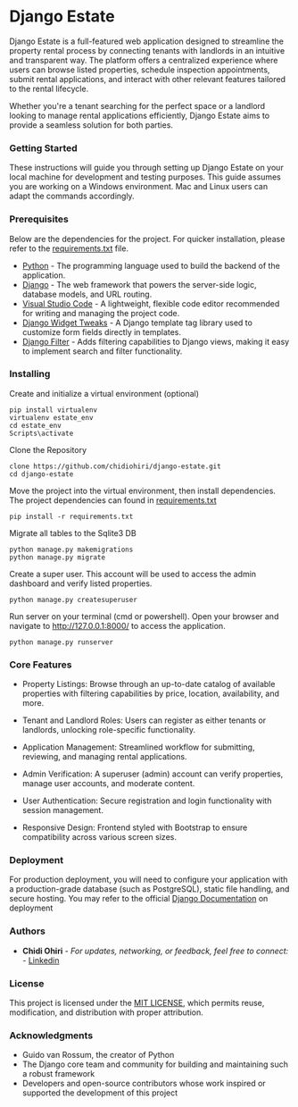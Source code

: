 # Django Estate

Django Estate is a full-featured web application designed to streamline the property rental process by connecting tenants with landlords in an intuitive and transparent way. The platform offers a centralized experience where users can browse listed properties, schedule inspection appointments, submit rental applications, and interact with other relevant features tailored to the rental lifecycle.

Whether you're a tenant searching for the perfect space or a landlord looking to manage rental applications efficiently, Django Estate aims to provide a seamless solution for both parties.

### Getting Started

These instructions will guide you through setting up Django Estate on your local machine for development and testing purposes. This guide assumes you are working on a Windows environment. Mac and Linux users can adapt the commands accordingly.

### Prerequisites

Below are the dependencies for the project. For quicker installation, please refer to the [requirements.txt](requirements.txt) file.
- [Python](https://www.python.org/downloads/) - The programming language used to build the backend of the application.
- [Django](https://www.djangoproject.com/download/) - The web framework that powers the server-side logic, database models, and URL routing.
- [Visual Studio Code](https://code.visualstudio.com/) -  A lightweight, flexible code editor recommended for writing and managing the project code.
- [Django Widget Tweaks](https://pypi.org/project/django-widget-tweaks/) - A Django template tag library used to customize form fields directly in templates.
- [Django Filter](https://pypi.org/project/django-filter/) - Adds filtering capabilities to Django views, making it easy to implement search and filter functionality.

### Installing

Create and initialize a virtual environment (optional)

    pip install virtualenv
    virtualenv estate_env
    cd estate_env
    Scripts\activate

Clone the Repository

    clone https://github.com/chidiohiri/django-estate.git
    cd django-estate

Move the project into the virtual environment, then install dependencies. The project dependencies can found in [requirements.txt](requirements.txt)

    pip install -r requirements.txt

Migrate all tables to the Sqlite3 DB

    python manage.py makemigrations
    python manage.py migrate

Create a super user. This account will be used to access the admin dashboard and verify listed properties.

    python manage.py createsuperuser

Run server on your terminal (cmd or powershell). Open your browser and navigate to http://127.0.0.1:8000/ to access the application.

    python manage.py runserver

### Core Features

 - Property Listings: Browse through an up-to-date catalog of available properties with filtering capabilities by price, location, availability, and more.

- Tenant and Landlord Roles: Users can register as either tenants or landlords, unlocking role-specific functionality.

- Application Management: Streamlined workflow for submitting, reviewing, and managing rental applications.

- Admin Verification: A superuser (admin) account can verify properties, manage user accounts, and moderate content.

- User Authentication: Secure registration and login functionality with session management.

- Responsive Design: Frontend styled with Bootstrap to ensure compatibility across various screen sizes.

### Deployment

For production deployment, you will need to configure your application with a production-grade database (such as PostgreSQL), static file handling, and secure hosting. You may refer to the official [Django Documentation](https://docs.djangoproject.com/en/5.1/howto/deployment/) on deployment

### Authors

  - **Chidi Ohiri** - *For updates, networking, or feedback, feel free to connect:* -
    [Linkedin](https://www.linkedin.com/in/chidiebere-ohiri/)

### License

This project is licensed under the [MIT LICENSE](LICENSE.md), which permits reuse, modification, and distribution with proper attribution.

### Acknowledgments

  - Guido van Rossum, the creator of Python
  - The Django core team and community for building and maintaining such a robust framework
  - Developers and open-source contributors whose work inspired or supported the development of this project

